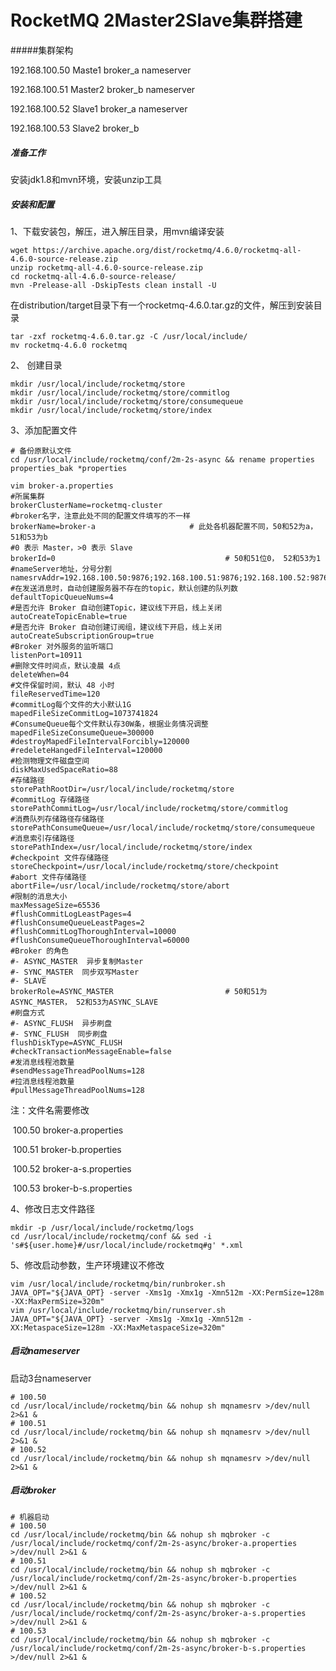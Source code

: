 # RocketMQ 2Master2Slave集群搭建

#####集群架构

192.168.100.50 Maste1 broker_a nameserver

192.168.100.51 Master2 broker_b nameserver

192.168.100.52 Slave1 broker_a nameserver

192.168.100.53 Slave2 broker_b 

##### 准备工作

安装jdk1.8和mvn环境，安装unzip工具

##### 安装和配置

1、下载安装包，解压，进入解压目录，用mvn编译安装

``` shell
wget https://archive.apache.org/dist/rocketmq/4.6.0/rocketmq-all-4.6.0-source-release.zip
unzip rocketmq-all-4.6.0-source-release.zip
cd rocketmq-all-4.6.0-source-release/
mvn -Prelease-all -DskipTests clean install -U
```

在distribution/target目录下有一个rocketmq-4.6.0.tar.gz的文件，解压到安装目录

```shell
tar -zxf rocketmq-4.6.0.tar.gz -C /usr/local/include/
mv rocketmq-4.6.0 rocketmq
```

2、 创建目录

```shell
mkdir /usr/local/include/rocketmq/store
mkdir /usr/local/include/rocketmq/store/commitlog
mkdir /usr/local/include/rocketmq/store/consumequeue
mkdir /usr/local/include/rocketmq/store/index
```

3、添加配置文件

```shell
# 备份原默认文件
cd /usr/local/include/rocketmq/conf/2m-2s-async && rename properties properties_bak *properties
```

```shell
vim broker-a.properties
#所属集群
brokerClusterName=rocketmq-cluster
#broker名字，注意此处不同的配置文件填写的不一样 
brokerName=broker-a						# 此处各机器配置不同，50和52为a， 51和53为b
#0 表示 Master，>0 表示 Slave
brokerId=0  									# 50和51位0， 52和53为1
#nameServer地址，分号分割
namesrvAddr=192.168.100.50:9876;192.168.100.51:9876;192.168.100.52:9876
#在发送消息时，自动创建服务器不存在的topic，默认创建的队列数 
defaultTopicQueueNums=4
#是否允许 Broker 自动创建Topic，建议线下开启，线上关闭 
autoCreateTopicEnable=true
#是否允许 Broker 自动创建订阅组，建议线下开启，线上关闭 
autoCreateSubscriptionGroup=true
#Broker 对外服务的监听端口
listenPort=10911
#删除文件时间点，默认凌晨 4点
deleteWhen=04
#文件保留时间，默认 48 小时 
fileReservedTime=120
#commitLog每个文件的大小默认1G
mapedFileSizeCommitLog=1073741824
#ConsumeQueue每个文件默认存30W条，根据业务情况调整 
mapedFileSizeConsumeQueue=300000
#destroyMapedFileIntervalForcibly=120000
#redeleteHangedFileInterval=120000
#检测物理文件磁盘空间
diskMaxUsedSpaceRatio=88
#存储路径
storePathRootDir=/usr/local/include/rocketmq/store
#commitLog 存储路径
storePathCommitLog=/usr/local/include/rocketmq/store/commitlog
#消费队列存储路径存储路径
storePathConsumeQueue=/usr/local/include/rocketmq/store/consumequeue
#消息索引存储路径
storePathIndex=/usr/local/include/rocketmq/store/index
#checkpoint 文件存储路径
storeCheckpoint=/usr/local/include/rocketmq/store/checkpoint
#abort 文件存储路径
abortFile=/usr/local/include/rocketmq/store/abort
#限制的消息大小
maxMessageSize=65536
#flushCommitLogLeastPages=4
#flushConsumeQueueLeastPages=2
#flushCommitLogThoroughInterval=10000
#flushConsumeQueueThoroughInterval=60000
#Broker 的角色
#- ASYNC_MASTER  异步复制Master
#- SYNC_MASTER  同步双写Master
#- SLAVE
brokerRole=ASYNC_MASTER							# 50和51为ASYNC_MASTER， 52和53为ASYNC_SLAVE
#刷盘方式
#- ASYNC_FLUSH  异步刷盘 
#- SYNC_FLUSH  同步刷盘 
flushDiskType=ASYNC_FLUSH
#checkTransactionMessageEnable=false
#发消息线程池数量
#sendMessageThreadPoolNums=128
#拉消息线程池数量
#pullMessageThreadPoolNums=128
```

注：文件名需要修改

​		100.50 broker-a.properties

​		100.51 broker-b.properties

​		100.52 broker-a-s.properties

​		100.53 broker-b-s.properties

4、修改日志文件路径

```shell
mkdir -p /usr/local/include/rocketmq/logs
cd /usr/local/include/rocketmq/conf && sed -i 's#${user.home}#/usr/local/include/rocketmq#g' *.xml
```

5、修改启动参数，生产环境建议不修改

```shell
vim /usr/local/include/rocketmq/bin/runbroker.sh
JAVA_OPT="${JAVA_OPT} -server -Xms1g -Xmx1g -Xmn512m -XX:PermSize=128m -XX:MaxPermSize=320m"
vim /usr/local/include/rocketmq/bin/runserver.sh
JAVA_OPT="${JAVA_OPT} -server -Xms1g -Xmx1g -Xmn512m -XX:MetaspaceSize=128m -XX:MaxMetaspaceSize=320m"

```

##### 启动nameserver

启动3台nameserver

```shell
# 100.50
cd /usr/local/include/rocketmq/bin && nohup sh mqnamesrv >/dev/null 2>&1 &
# 100.51
cd /usr/local/include/rocketmq/bin && nohup sh mqnamesrv >/dev/null 2>&1 &
# 100.52
cd /usr/local/include/rocketmq/bin && nohup sh mqnamesrv >/dev/null 2>&1 &
```

##### 启动broker

```shell
# 机器启动
# 100.50
cd /usr/local/include/rocketmq/bin && nohup sh mqbroker -c /usr/local/include/rocketmq/conf/2m-2s-async/broker-a.properties >/dev/null 2>&1 &
# 100.51
cd /usr/local/include/rocketmq/bin && nohup sh mqbroker -c /usr/local/include/rocketmq/conf/2m-2s-async/broker-b.properties >/dev/null 2>&1 &
# 100.52
cd /usr/local/include/rocketmq/bin && nohup sh mqbroker -c /usr/local/include/rocketmq/conf/2m-2s-async/broker-a-s.properties >/dev/null 2>&1 &
# 100.53
cd /usr/local/include/rocketmq/bin && nohup sh mqbroker -c /usr/local/include/rocketmq/conf/2m-2s-async/broker-b-s.properties >/dev/null 2>&1 &
```

